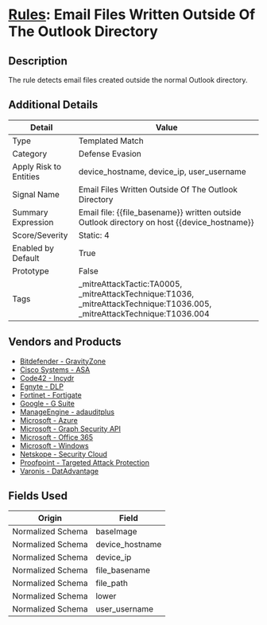 # [Rules](README.md): Email Files Written Outside Of The Outlook Directory

## Description
The rule detects email files created outside the normal Outlook directory.

## Additional Details
|Detail|Value|
|----|----|
|Type|Templated Match|
|Category|Defense Evasion|
|Apply Risk to Entities|device_hostname, device_ip, user_username|
|Signal Name|Email Files Written Outside Of The Outlook Directory|
|Summary Expression|Email file: {{file_basename}} written outside Outlook directory on host {{device_hostname}}|
|Score/Severity|Static: 4|
|Enabled by Default|True|
|Prototype|False|
|Tags|_mitreAttackTactic:TA0005, _mitreAttackTechnique:T1036, _mitreAttackTechnique:T1036.005, _mitreAttackTechnique:T1036.004|
## Vendors and Products
- [Bitdefender - GravityZone](../products/046b3623-69fe-409f-9e80-fd3ebef0654f.md)
- [Cisco Systems - ASA](../products/be4f7473-fe69-4311-8859-3561900060bf.md)
- [Code42 - Incydr](../products/cc523ad6-7193-4de5-a254-d0243fca63f3.md)
- [Egnyte - DLP](../products/114420df-d10c-4e88-92e9-0d95102c1a3d.md)
- [Fortinet - Fortigate](../products/c57e2c85-4fc1-4fb7-8fa1-dbc5235231ad.md)
- [Google - G Suite](../products/e73cd65a-7a4b-4ce9-9d73-e5d9c824c214.md)
- [ManageEngine - adauditplus](../products/7205db83-88e8-4074-8288-136a6c493d69.md)
- [Microsoft - Azure](../products/a1225af5-e778-4068-a9a2-47da93d1ff24.md)
- [Microsoft - Graph Security API](../products/ef42eb74-7444-4fee-b231-b4eb1e7c9660.md)
- [Microsoft - Office 365](../products/d3ed003d-5ddd-4c7a-bea5-63eae6311833.md)
- [Microsoft - Windows](../products/1ff7546c-cb36-4a24-87f7-89d2cecc5761.md)
- [Netskope - Security Cloud](../products/B3582ED2-1A0C-452D-9802-97433D143486.md)
- [Proofpoint - Targeted Attack Protection](../products/de3d4b6b-36a3-4436-8bfc-0561ac95037e.md)
- [Varonis - DatAdvantage](../products/4d6a3683-4edb-4330-9e9f-b8608cd63981.md)


## Fields Used

|Origin|Field|
|----|----|
|Normalized Schema|baseImage|
|Normalized Schema|device_hostname|
|Normalized Schema|device_ip|
|Normalized Schema|file_basename|
|Normalized Schema|file_path|
|Normalized Schema|lower|
|Normalized Schema|user_username|


